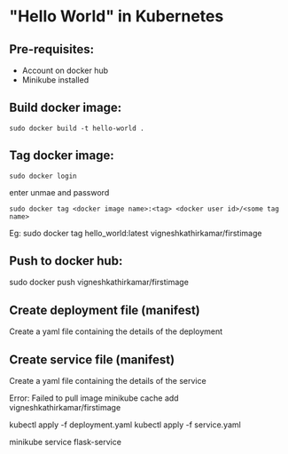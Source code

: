 # "Hello World" in Kubernetes

## Pre-requisites:
<ul>
<li>Account on docker hub</li>
<li>Minikube installed</li>
</ul>

## Build docker image:
```
sudo docker build -t hello-world .
```
## Tag docker image:
```
sudo docker login
```
enter unmae and password

```
sudo docker tag <docker image name>:<tag> <docker user id>/<some tag name>
```
Eg:
sudo docker tag hello_world:latest vigneshkathirkamar/firstimage

## Push to docker hub:

sudo docker push vigneshkathirkamar/firstimage

## Create deployment file (manifest)
Create a yaml file containing the details of the deployment

## Create service file (manifest)
Create a yaml file containing the details of the service

Error: Failed to pull image
minikube cache add vigneshkathirkamar/firstimage

kubectl apply -f deployment.yaml
kubectl apply -f service.yaml

minikube service flask-service
